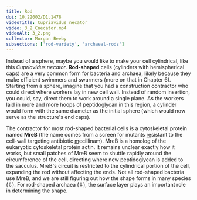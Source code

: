 ```yaml
---
title: Rod
doi: 10.22002/D1.1478
videoTitle: Cupriavidus necator
video: 3_2_Cnecator.mp4
videoAlt: 3_2.png
collector: Morgan Beeby
subsections: ['rod-variety', 'archaeal-rods']
---
```


Instead of a sphere, maybe you would like to make your cell cylindrical, like this *Cupriavidus necator*. **Rod-shaped** cells (cylinders with hemispherical caps) are a very common form for bacteria and archaea, likely because they make efficient swimmers and swarmers (more on that in Chapter 6). Starting from a sphere, imagine that you had a construction contractor who could direct where workers lay in new cell wall. Instead of random insertion, you could, say, direct them to work around a single plane. As the workers laid in more and more hoops of peptidoglycan in this region, a cylinder would form with the same diameter as the initial sphere (which would now serve as the structure's end caps).

The contractor for most rod-shaped bacterial cells is a cytoskeletal protein named **MreB** (the name comes from a screen for mutants <u>re</u>sistant to the cell-wall targeting antibiotic <u>m</u>ecillinam). MreB is a homolog of the eukaryotic cytoskeletal protein actin. It remains unclear exactly how it works, but small patches of MreB seem to shuttle rapidly around the circumference of the cell, directing where new peptidoglycan is added to the sacculus. MreB's circuit is restricted to the cylindrical portion of the cell, expanding the rod without affecting the ends. Not all rod-shaped bacteria use MreB, and we are still figuring out how the shape forms in many species (⇩). For rod-shaped archaea (⇩), the surface layer plays an important role in determining the shape.

